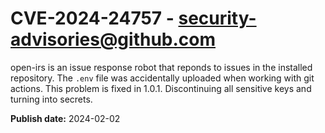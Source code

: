 # CVE-2024-24757 - security-advisories@github.com

open-irs is an issue response robot that reponds to issues in the installed repository. The `.env` file was accidentally uploaded when working with git actions. This problem is fixed in 1.0.1. Discontinuing all sensitive keys and turning into secrets.


**Publish date:** 2024-02-02
